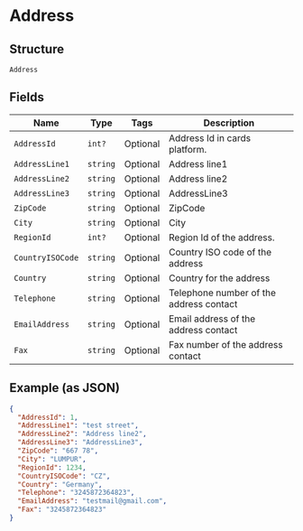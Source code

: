 
# Address

## Structure

`Address`

## Fields

| Name | Type | Tags | Description |
|  --- | --- | --- | --- |
| `AddressId` | `int?` | Optional | Address Id in cards platform. |
| `AddressLine1` | `string` | Optional | Address line1 |
| `AddressLine2` | `string` | Optional | Address line2 |
| `AddressLine3` | `string` | Optional | AddressLine3 |
| `ZipCode` | `string` | Optional | ZipCode |
| `City` | `string` | Optional | City |
| `RegionId` | `int?` | Optional | Region Id of the address. |
| `CountryISOCode` | `string` | Optional | Country ISO code of the address |
| `Country` | `string` | Optional | Country for the address |
| `Telephone` | `string` | Optional | Telephone number of the address contact |
| `EmailAddress` | `string` | Optional | Email address of the address contact |
| `Fax` | `string` | Optional | Fax number of the address contact |

## Example (as JSON)

```json
{
  "AddressId": 1,
  "AddressLine1": "test street",
  "AddressLine2": "Address line2",
  "AddressLine3": "AddressLine3",
  "ZipCode": "667 78",
  "City": "LUMPUR",
  "RegionId": 1234,
  "CountryISOCode": "CZ",
  "Country": "Germany",
  "Telephone": "3245872364823",
  "EmailAddress": "testmail@gmail.com",
  "Fax": "3245872364823"
}
```


